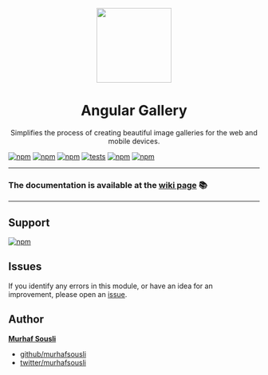 <p align="center">
  <img width="150px" src="https://user-images.githubusercontent.com/8130692/36171173-ad0da54c-1112-11e8-85bf-843c5f70efdc.png" style="max-width:100%;">
</p>
<h1 align="center">Angular Gallery</h1>

<p align="center">Simplifies the process of creating beautiful image galleries for the web and mobile devices.</p>


[![npm](https://img.shields.io/badge/demo-online-ed1c46.svg)](https://murhafsousli.github.io/ngx-gallery/)
[![npm](https://img.shields.io/badge/stackblitz-online-orange.svg)](https://stackblitz.com/edit/ngx-gallery)
[![npm](https://img.shields.io/npm/v/ng-gallery.svg?maxAge=2592000?style=plastic)](https://www.npmjs.com/package/ng-gallery)
[![tests](https://github.com/MurhafSousli/ngx-gallery/workflows/tests/badge.svg)](https://github.com/MurhafSousli/ngx-gallery/actions?query=workflow%3Atests)
[![npm](https://img.shields.io/npm/dt/ng-gallery.svg?maxAge=2592000?style=plastic)](https://www.npmjs.com/package/ng-gallery)
[![npm](https://img.shields.io/npm/l/express.svg?maxAge=2592000)](/LICENSE)


___

### The documentation is available at the [wiki page](https://github.com/MurhafSousli/ngx-gallery/wiki) 📚

___


## Support

[![npm](https://c5.patreon.com/external/logo/become_a_patron_button.png)](https://www.patreon.com/bePatron?u=5594898)

## Issues

If you identify any errors in this module, or have an idea for an improvement, please open an [issue](https://github.com/MurhafSousli/ngx-gallery/issues).

## Author

 **[Murhaf Sousli](http://murhafsousli.com)**

- [github/murhafsousli](https://github.com/MurhafSousli)
- [twitter/murhafsousli](https://twitter.com/MurhafSousli)
